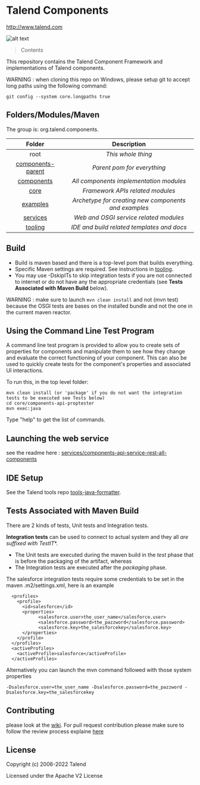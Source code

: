 # Talend Components
http://www.talend.com

![alt text](https://www.talend.com/wp-content/uploads/2016/07/talend-logo.png "Talend")


> Contents

This repository contains the Talend Component Framework and implementations of Talend components.

WARNING : when cloning this repo on Windows, please setup git to accept long paths using the following command:
```
git config --system core.longpaths true
```

## Folders/Modules/Maven

The group is: org.talend.components.

| Folder                                         | Description                                         |
|:----------------------------------------------:|:---------------------------------------------------:|
| root                                           | *This whole thing*                                  |
| [components-parent](components-parent)         | *Parent pom for everything*                         |
| [components](components)                       | *All components implementation modules*             |
| [core](core)                                   | *Framework APIs related modules*                    |
| [examples](examples)                           | *Archetype for creating new components and examples*|
| [services](services)                           | *Web and OSGI service related modules*              |
| [tooling](tooling)                             | *IDE and build related templates and docs*          |


## Build
- Build is maven based and there is a top-level pom that builds everything.
- Specific Maven settings are required. See instructions in [tooling](/tooling/).
- You may use -DskipITs to skip integration tests if you are not connected to internet or do not have any the appropriate credentials (see **Tests Associated with Maven Build** below).

WARNING : make sure to launch `mvn clean install` and not (mvn test) because the OSGI tests are bases on the installed bundle and not the one in the current maven reactor.



## Using the Command Line Test Program

A command line test program is provided to allow you to create sets of properties for 
components and manipulate them to see how they change and evaluate the correct functioning
of your component. This can also be used to quickly create tests for the component's properties
and associated UI interactions.

To run this, in the top level folder:

```
mvn clean install (or 'package' if you do not want the integration tests to be executed see Tests below)
cd core/components-api-proptester
mvn exec:java
```

Type "help" to get the list of commands.

## Launching the web service

see the readme here : [services/components-api-service-rest-all-components](/services/components-api-service-rest-all-components/)


## IDE Setup
See the Talend tools repo [tools-java-formatter](https://github.com/Talend/tools/tree/master/tools-java-formatter).

## Tests Associated with Maven Build 
There are 2 kinds of tests, Unit tests and Integration tests.

**Integration tests** can be used to connect to actual system and they all *are suffixed with TestIT**. 
  - The Unit tests are executed during the maven build in the *test* phase that is before the packaging of the artifact, whereas 
  - The Integration tests are executed after the *packaging* phase. 

The salesforce integration tests require some credentials to be set in the maven .m2/settings.xml, here is an example
```
  <profiles>
    <profile>
      <id>salesforce</id>
      <properties>
            <salesforce.user>the_user_name</salesforce.user>
            <salesforce.password>the_pazzword</salesforce.password>
            <salesforce.key>the_salesforcekey</salesforce.key>            
      </properties>
    </profile>
  </profiles>
  <activeProfiles>
    <activeProfile>salesforce</activeProfile>
  </activeProfiles>
```
Alternatively you can launch the mvn command followed with those system properties
```
-Dsalesforce.user=the_user_name -Dsalesforce.password=the_pazzword -Dsalesforce.key=the_salesforcekey
```

## Contributing
please look at the [wiki](https://github.com/Talend/components/wiki).
For pull request contribution please make sure to follow the review process explaine [here](/CONTRIBUTING.md)

## License

Copyright (c) 2006-2022 Talend

Licensed under the Apache V2 License
